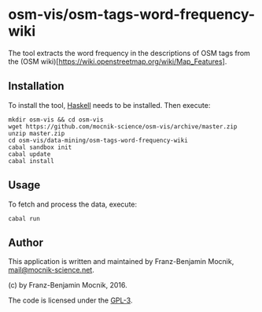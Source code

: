 # osm-vis/osm-tags-word-frequency-wiki

The tool extracts the word frequency in the descriptions of OSM tags from the (OSM wiki)[https://wiki.openstreetmap.org/wiki/Map_Features].

## Installation

To install the tool, [Haskell](https://www.haskell.org/platform/) needs to be installed. Then execute:
```
mkdir osm-vis && cd osm-vis
wget https://github.com/mocnik-science/osm-vis/archive/master.zip
unzip master.zip
cd osm-vis/data-mining/osm-tags-word-frequency-wiki
cabal sandbox init
cabal update
cabal install
```

## Usage

To fetch and process the data, execute:
```
cabal run
```

## Author

This application is written and maintained by Franz-Benjamin Mocnik, <mail@mocnik-science.net>.

(c) by Franz-Benjamin Mocnik, 2016.

The code is licensed under the [GPL-3](http://github.com/mocnik-science/osm-vis/blob/master/LICENSE.md).
